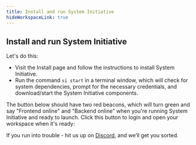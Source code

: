 ```yaml
---
title: Install and run System Initiative
hideWorkspaceLink: true
---
```

## Install and run System Initiative

Let's do this:
* Visit the <router-link :to="{ name: 'download' }" target="_blank">Install page</router-link> and follow the instructions to install System Initiative.
* Run the command `si start` in a terminal window, which will check for system dependencies, prompt for the necessary credentials, and download/start the System Initiative components.

The button below should have two red beacons, which will turn green and say "Frontend online" and "Backend online" when you're running System Initiative and ready to launch. Click this button to login and open your workspace when it's ready:

<!-- must wrap in a div to undo some of the automatic styling -->
<p class="escape"><workspace-link-widget></workspace-link-widget></p>

If you run into trouble - hit us up on <a href="https://discord.com/channels/955539345538957342/1080953018788364288" target="_blank">Discord</a>, and we’ll get you sorted.
